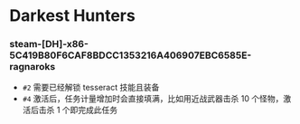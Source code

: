 # Darkest Hunters

### steam-[DH]-x86-5C419B80F6CAF8BDCC1353216A406907EBC6585E-ragnaroks
- `#2` 需要已经解锁 tesseract 技能且装备
- `#4` 激活后，任务计量增加时会直接填满，比如用近战武器击杀 10 个怪物，激活后击杀 1 个即完成此任务